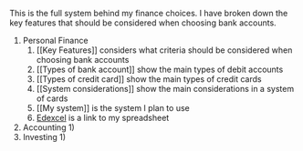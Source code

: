 This is the full system behind my finance choices. I have broken down the key features that should be considered when choosing bank accounts.

1) Personal Finance
	1) [[Key Features]] considers what criteria should be considered when choosing bank accounts
	2) [[Types of bank account]] show the main types of debit accounts
	3) [[Types of credit card]] show the main types of credit cards
	4) [[System considerations]] show the main considerations in a system of cards
	5) [[My system]] is the system I plan to use
	6) [Edexcel](https://docs.google.com/spreadsheets/d/1IvrbEk__EmeGAwkWuVzt7n-60go9BJ3-gYDFKJmgU6E/edit#gid=0) is a link to my spreadsheet
2) Accounting
	1) 
3) Investing
	1) 